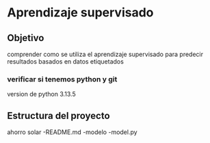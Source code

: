 # Aprendizaje supervisado
## **Objetivo**
comprender como se utiliza el aprendizaje supervisado para predecir resultados basados en datos etiquetados
### verificar si tenemos python y git
version de python 3.13.5

## Estructura del proyecto
ahorro solar 
-README.md
-modelo
    -model.py

